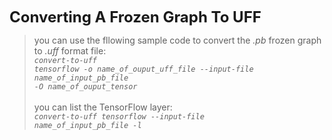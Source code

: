 <font size=5><b>Converting A Frozen Graph To UFF</b></font>

>  you can use the fllowing sample code to convert the *.pb* frozen graph to *.uff* format file:<br>
>  *<code>convert-to-uff tensorflow -o name_of_ouput_uff_file --input-file name_of_input_pb_file -O name_of_ouput_tensor</code>*<br><br>
>  you can list the TensorFlow layer:<br>
>  *<code>convert-to-uff tensorflow --input-file name_of_input_pb_file -l</code>*